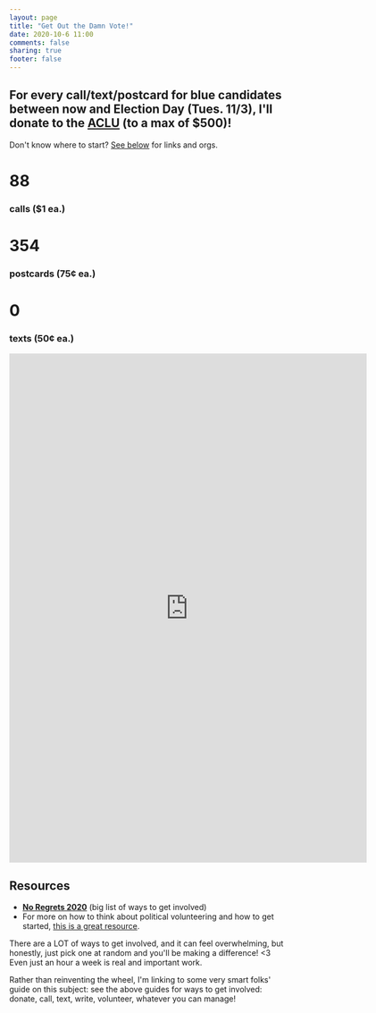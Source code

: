 ```yaml
---
layout: page
title: "Get Out the Damn Vote!"
date: 2020-10-6 11:00
comments: false
sharing: true
footer: false
---
```


## For every call/text/postcard for blue candidates between now and Election Day (Tues. 11/3), I'll donate to the [ACLU](https://www.aclu.org/) (to a max of $500)!

Don't know where to start? [See below](#resources) for links and orgs.

<div id="counts">
    <span class="count">
        <h1>88</h1>
        <h3>calls ($1 ea.)</h3>
    </span>
    <span class="count">
        <h1>354</h1>
        <h3>postcards (75¢ ea.)</h3>
    </span>
    <span class="count">
        <h1>0</h1>
        <h3>texts (50¢ ea.)</h3>
    </span>
</div>

<iframe src="https://docs.google.com/forms/d/e/1FAIpQLSfzl0LBSkGFXldBT3WFwbJJm6QaiUwSvVl2REgQSHQRazzxcA/viewform?embedded=true" width="640" height="911" frameborder="0" marginheight="0" marginwidth="0">Loading…</iframe>

<h2 id="resources">Resources</h2>

* [**No Regrets 2020**](https://docs.google.com/document/d/1DxPiSZ82AZoyHeICMP6tVVfJ2ItbKA0evpdkR7l7FiE/edit) (big list of ways to get involved)
* For more on how to think about political volunteering and how to get started, [this is a great resource](https://docs.google.com/document/d/1XgjCe5YXxv9aI4Jk78YvqYN9Sa5o5M-vWpx5NKz3MDY/edit).

There are a LOT of ways to get involved, and it can feel overwhelming, but honestly, just pick one at random and you'll be making a difference! <3 Even just an hour a week is real and important work.

Rather than reinventing the wheel, I'm linking to some very smart folks' guide on this subject: see the above guides for ways to get involved: donate, call, text, write, volunteer, whatever you can manage!


